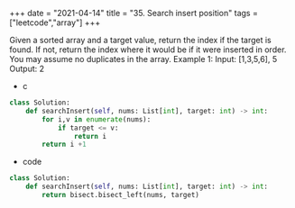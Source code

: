 +++
date = "2021-04-14"
title = "35. Search insert position"
tags = ["leetcode","array"]
+++


Given a sorted array and a target value, return the index if the target is found. If not, return the index where it would be if it were inserted in order.
You may assume no duplicates in the array.
Example 1:
Input: [1,3,5,6], 5 Output: 2

- c
```py
class Solution:
    def searchInsert(self, nums: List[int], target: int) -> int:
        for i,v in enumerate(nums):
            if target <= v:
                return i
        return i +1
```
- code
```py
class Solution:
    def searchInsert(self, nums: List[int], target: int) -> int:
        return bisect.bisect_left(nums, target)

```
